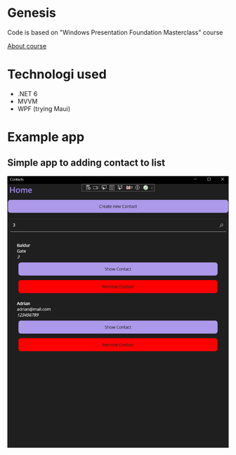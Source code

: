 # Genesis
Code is based on "Windows Presentation Foundation Masterclass" course

[About course](https://www.udemy.com/course/windows-presentation-foundation-masterclass/)


# Technologi used
- .NET 6
- MVVM
- WPF (trying Maui)

# Example app

## Simple app to adding contact to list

![Contact App](./screenshots/contact.png)